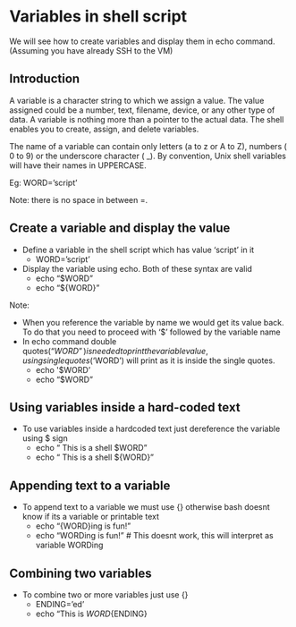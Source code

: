 # Variables in shell script

We will see how to create variables and display them in echo command.(Assuming you have already SSH to the VM)

## Introduction

A variable is a character string to which we assign a value. The value assigned could be a number, text, filename, device, or any other type of data. A variable is nothing more than a pointer to the actual data. The shell enables you to create, assign, and delete variables.

The name of a variable can contain only letters (a to z or A to Z), numbers ( 0 to 9) or the underscore character ( \_). By convention, Unix shell variables will have their names in UPPERCASE.

Eg: WORD=’script’

Note: there is no space in between =.

## Create a variable and display the value

- Define a variable in the shell script which has value ‘script’ in it
  - WORD=’script’
- Display the variable using echo. Both of these syntax are valid
  - echo “$WORD”
  - echo “${WORD}”

Note:

- When you reference the variable by name we would get its value back. To do that you need to proceed with ‘$’ followed by the variable name
- In echo command double quotes(“$WORD”) is needed to print the variable value, using single quotes(‘$WORD’) will print as it is inside the single quotes.
  - echo '$WORD’
  - echo “$WORD”


## Using variables inside a hard-coded text

- To use variables inside a hardcoded text just dereference the variable using $ sign
  - echo “ This is a shell $WORD”
  - echo “ This is a shell ${WORD}”

## Appending text to a variable

- To append text to a variable we must use {} otherwise bash doesnt know if its a variable or printable text
  - echo “{WORD}ing is fun!”
  - echo “WORDing is fun!” # This doesnt work, this will interpret as variable WORDing

## Combining two variables

- To combine two or more variables just use {}
  - ENDING=’ed’
  - echo “This is ${WORD}${ENDING}



